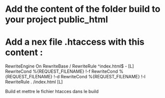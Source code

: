 # Add the content of the folder build to your project public_html

# Add a nex file .htaccess with this content :

<IfModule mod_rewrite.c>

RewriteEngine On
RewriteBase /
RewriteRule ^index\.html$ - [L]
RewriteCond %{REQUEST_FILENAME} !-f
RewriteCond %{REQUEST_FILENAME} !-d
RewriteCond %{REQUEST_FILENAME} !-l
RewriteRule . /index.html [L]

</IfModule>

Build et mettre le fichier htacces dans le build
